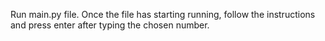 Run main.py file. Once the file has starting running, follow the instructions and press enter after typing the chosen number.